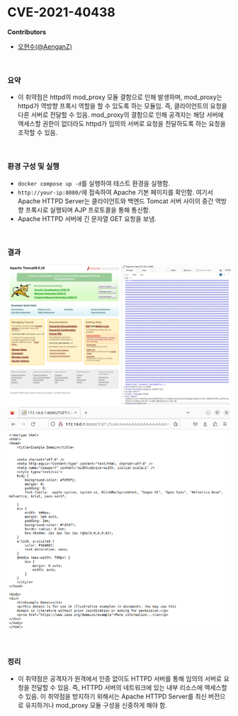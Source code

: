 # CVE-2021-40438

**Contributors**

-   [오현수(@AenganZ)](https://github.com/AenganZ)

<br/>

### 요약

-   이 취약점은 httpd의 mod_proxy 모듈 결함으로 인해 발생하며, mod_proxy는 httpd가 역방향 프록시 역할을 할 수 있도록 하는 모듈임. 즉, 클라이언트의 요청을 다른 서버로 전달할 수 있음. mod_proxy의 결함으로 인해 공격자는 해당 서버에 액세스할 권한이 없더라도 httpd가 임의의 서버로 요청을 전달하도록 하는 요청을 조작할 수 있음.

<br/>

### 환경 구성 및 실행

-   `docker compose up -d`를 실행하여 테스트 환경을 실행함.
-   `http://your-ip:8080/`에 접속하여 Apache 기본 페이지를 확인함. 여기서 Apache HTTPD Server는 클라이언트와 백엔드 Tomcat 서버 사이의 중간 역방향 프록시로 실행되며 AJP 프로토콜을 통해 통신함.
-   Apache HTTPD 서버에 긴 문자열 GET 요청을 보냄.

<br/>

### 결과
![](2.PNG)
![](1.png)

<br/>

### 정리

-   이 취약점은 공격자가 원격에서 인증 없이도 HTTPD 서버를 통해 임의의 서버로 요청을 전달할 수 있음. 즉, HTTPD 서버의 네트워크에 있는 내부 리소스에 액세스할 수 있음. 이 취약점을 방지하기 위해서는 Apache HTTPD Server를 최신 버전으로 유지하거나 mod_proxy 모듈 구성을 신중하게 해야 함.


